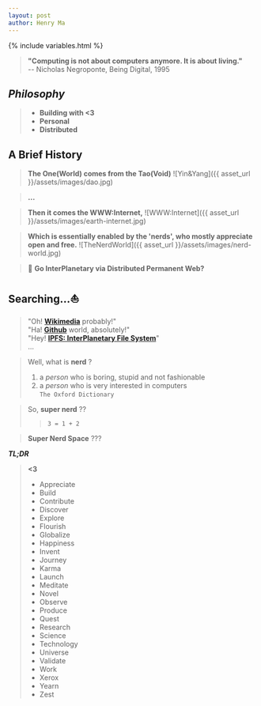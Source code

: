 ```yaml
---
layout: post
author: Henry Ma
---
```


{% include variables.html %}

> __"Computing is not about computers anymore. It is about living."__   
> -- Nicholas Negroponte, Being Digital, 1995

## _Philosophy_
> - __Building with <3__
> - __Personal__
> - __Distributed__

## A Brief History
> __The One(World) comes from the Tao(Void)__
![Yin&Yang]({{ asset_url }}/assets/images/dao.jpg)

> __...__

> __Then it comes the WWW:Internet,__
![WWW:Internet]({{ asset_url }}/assets/images/earth-internet.jpg)

> __Which is essentially enabled by the 'nerds', who mostly appreciate open and free.__
![TheNerdWorld]({{ asset_url }}/assets/images/nerd-world.jpg)

> :whale: __Go InterPlanetary via Distributed Permanent Web?__

## Searching...:sailboat:

> "Oh! __[Wikimedia](https://www.wikimedia.org/)__ probably!"   
> "Ha! __[Github](https://www.github.com/)__ world, absolutely!"   
> "Hey! __[IPFS: InterPlanetary File System](https://ipfs.io)__"   
> ...

> Well, what is __nerd__ ?   
> 1. a _person_ who is boring, stupid and not fashionable   
> 2. a _person_ who is very interested in computers   
> `The Oxford Dictionary`

> So, __super nerd__ ??   
> > `3 = 1 + 2`

> __Super Nerd Space__ ???

**_TL;DR_**

> __<3__   
> - Appreciate   
> - Build   
> - Contribute   
> - Discover   
> - Explore   
> - Flourish   
> - Globalize   
> - Happiness   
> - Invent   
> - Journey   
> - Karma   
> - Launch   
> - Meditate   
> - Novel   
> - Observe   
> - Produce   
> - Quest   
> - Research   
> - Science   
> - Technology   
> - Universe   
> - Validate   
> - Work   
> - Xerox   
> - Yearn   
> - Zest   
